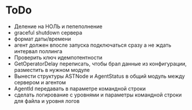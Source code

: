 ToDo
====
- Деление на НОЛЬ и пепеполнение
- graceful shutdown сервера
- формат даты/времени
- агент должен впосле запуска подключаться сразу а не ждать интервал поллинга
- Проверить ключ идемпотентности
- GetOperatorDelay переписать, чтобы брал данные из конфигурации, разместить в нужном модуле
- Вынести структуры ASTNode и AgentStatus в общий модуль между сервером и агентом
- AgentId передавать в параметре командной строки
- сделать логирование с уровнями и параметры командной строки для файла и уровня логов